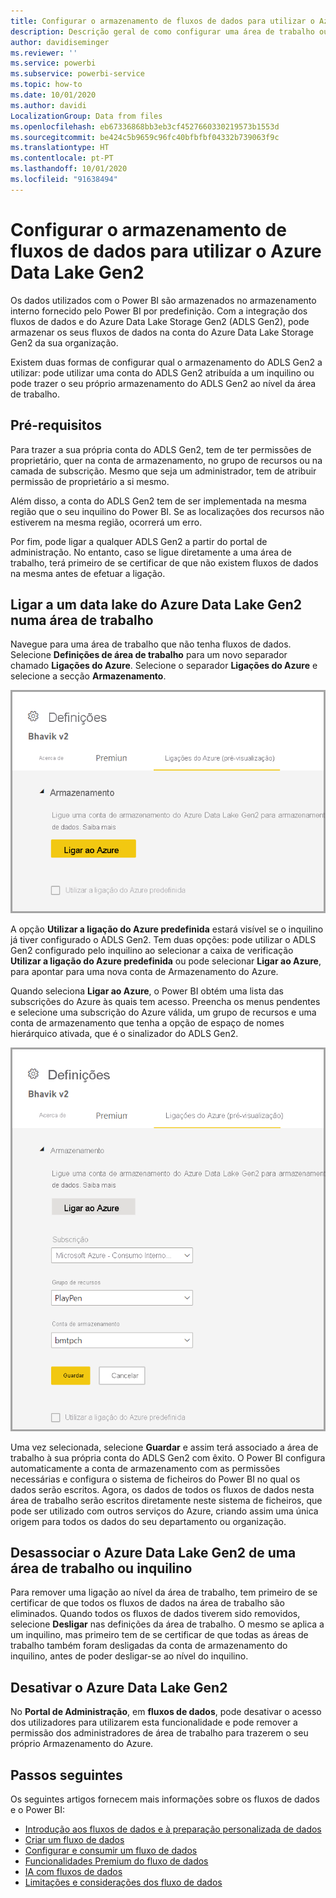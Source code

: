 ```yaml
---
title: Configurar o armazenamento de fluxos de dados para utilizar o Azure Data Lake Gen2
description: Descrição geral de como configurar uma área de trabalho ou inquilino com o armazenamento do Azure Data Lake Gen2
author: davidiseminger
ms.reviewer: ''
ms.service: powerbi
ms.subservice: powerbi-service
ms.topic: how-to
ms.date: 10/01/2020
ms.author: davidi
LocalizationGroup: Data from files
ms.openlocfilehash: eb67336868bb3eb3cf4527660330219573b1553d
ms.sourcegitcommit: be424c5b9659c96fc40bfbfbf04332b739063f9c
ms.translationtype: HT
ms.contentlocale: pt-PT
ms.lasthandoff: 10/01/2020
ms.locfileid: "91638494"
---
```

# <a name="configuring-dataflow-storage-to-use-azure-data-lake-gen-2"></a>Configurar o armazenamento de fluxos de dados para utilizar o Azure Data Lake Gen2 

Os dados utilizados com o Power BI são armazenados no armazenamento interno fornecido pelo Power BI por predefinição. Com a integração dos fluxos de dados e do Azure Data Lake Storage Gen2 (ADLS Gen2), pode armazenar os seus fluxos de dados na conta do Azure Data Lake Storage Gen2 da sua organização.

Existem duas formas de configurar qual o armazenamento do ADLS Gen2 a utilizar: pode utilizar uma conta do ADLS Gen2 atribuída a um inquilino ou pode trazer o seu próprio armazenamento do ADLS Gen2 ao nível da área de trabalho. 

## <a name="pre-requisites"></a>Pré-requisitos

Para trazer a sua própria conta do ADLS Gen2, tem de ter permissões de proprietário, quer na conta de armazenamento, no grupo de recursos ou na camada de subscrição. Mesmo que seja um administrador, tem de atribuir permissão de proprietário a si mesmo. 

Além disso, a conta do ADLS Gen2 tem de ser implementada na mesma região que o seu inquilino do Power BI. Se as localizações dos recursos não estiverem na mesma região, ocorrerá um erro.

Por fim, pode ligar a qualquer ADLS Gen2 a partir do portal de administração. No entanto, caso se ligue diretamente a uma área de trabalho, terá primeiro de se certificar de que não existem fluxos de dados na mesma antes de efetuar a ligação.

## <a name="connecting-to-an-azure-data-lake-gen-2-at-a-workspace"></a>Ligar a um data lake do Azure Data Lake Gen2 numa área de trabalho
Navegue para uma área de trabalho que não tenha fluxos de dados. Selecione **Definições de área de trabalho** para um novo separador chamado **Ligações do Azure**. Selecione o separador **Ligações do Azure** e selecione a secção **Armazenamento**.


![Ligar ao Azure](media/dataflows-azure-data-lake-storage-integration/connect-to-azure.png)
 
A opção **Utilizar a ligação do Azure predefinida** estará visível se o inquilino já tiver configurado o ADLS Gen2. Tem duas opções: pode utilizar o ADLS Gen2 configurado pelo inquilino ao selecionar a caixa de verificação **Utilizar a ligação do Azure predefinida** ou pode selecionar **Ligar ao Azure**, para apontar para uma nova conta de Armazenamento do Azure. 

Quando seleciona **Ligar ao Azure**, o Power BI obtém uma lista das subscrições do Azure às quais tem acesso. Preencha os menus pendentes e selecione uma subscrição do Azure válida, um grupo de recursos e uma conta de armazenamento que tenha a opção de espaço de nomes hierárquico ativada, que é o sinalizador do ADLS Gen2.

![detalhes da subscrição](media/dataflows-azure-data-lake-storage-integration/subscription-details-enter.png)
 
Uma vez selecionada, selecione **Guardar** e assim terá associado a área de trabalho à sua própria conta do ADLS Gen2 com êxito. O Power BI configura automaticamente a conta de armazenamento com as permissões necessárias e configura o sistema de ficheiros do Power BI no qual os dados serão escritos. Agora, os dados de todos os fluxos de dados nesta área de trabalho serão escritos diretamente neste sistema de ficheiros, que pode ser utilizado com outros serviços do Azure, criando assim uma única origem para todos os dados do seu departamento ou organização.

## <a name="detaching-azure-data-lake-gen-2-from-a-workspace-or-tenant"></a>Desassociar o Azure Data Lake Gen2 de uma área de trabalho ou inquilino

Para remover uma ligação ao nível da área de trabalho, tem primeiro de se certificar de que todos os fluxos de dados na área de trabalho são eliminados. Quando todos os fluxos de dados tiverem sido removidos, selecione **Desligar** nas definições da área de trabalho. O mesmo se aplica a um inquilino, mas primeiro tem de se certificar de que todas as áreas de trabalho também foram desligadas da conta de armazenamento do inquilino, antes de poder desligar-se ao nível do inquilino.

## <a name="disabling-azure-data-lake-gen-2"></a>Desativar o Azure Data Lake Gen2

No **Portal de Administração**, em **fluxos de dados**, pode desativar o acesso dos utilizadores para utilizarem esta funcionalidade e pode remover a permissão dos administradores de área de trabalho para trazerem o seu próprio Armazenamento do Azure.

## <a name="next-steps"></a>Passos seguintes
Os seguintes artigos fornecem mais informações sobre os fluxos de dados e o Power BI:

* [Introdução aos fluxos de dados e à preparação personalizada de dados](dataflows-introduction-self-service.md)
* [Criar um fluxo de dados](dataflows-create.md)
* [Configurar e consumir um fluxo de dados](dataflows-configure-consume.md)
* [Funcionalidades Premium do fluxo de dados](dataflows-premium-features.md)
* [IA com fluxos de dados](dataflows-machine-learning-integration.md)
* [Limitações e considerações dos fluxo de dados](dataflows-features-limitations.md)
